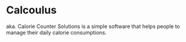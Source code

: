 # Calcoulus

aka. Calorie Counter Solutions is a simple software that helps people to manage their daily calorie consumptions.
